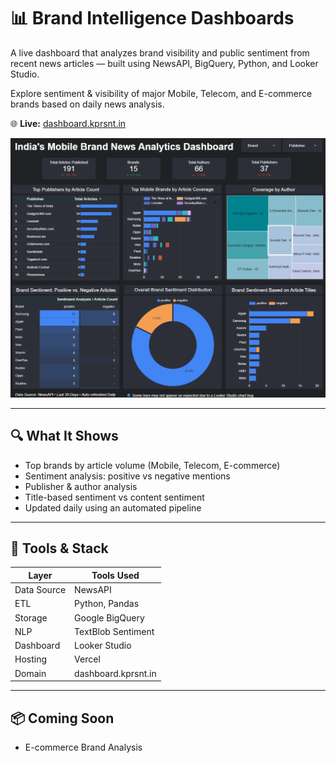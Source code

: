 # 📊 Brand Intelligence Dashboards

A live dashboard that analyzes brand visibility and public sentiment from recent news articles — built using NewsAPI, BigQuery, Python, and Looker Studio.

Explore sentiment & visibility of major Mobile, Telecom, and E-commerce brands based on daily news analysis.


🌐 **Live:** [dashboard.kprsnt.in](https://dashboard.kprsnt.in)

![Dashboard Screenshot](./screenshot.png)

---

## 🔍 What It Shows

- Top brands by article volume (Mobile, Telecom, E-commerce)
- Sentiment analysis: positive vs negative mentions
- Publisher & author analysis
- Title-based sentiment vs content sentiment
- Updated daily using an automated pipeline

---

## 🧰 Tools & Stack

| Layer       | Tools Used |
|-------------|-------------|
| Data Source | NewsAPI |
| ETL         | Python, Pandas |
| Storage     | Google BigQuery |
| NLP         | TextBlob Sentiment |
| Dashboard   | Looker Studio |
| Hosting     | Vercel |
| Domain      | dashboard.kprsnt.in |

---

## 📦 Coming Soon

- E-commerce Brand Analysis

